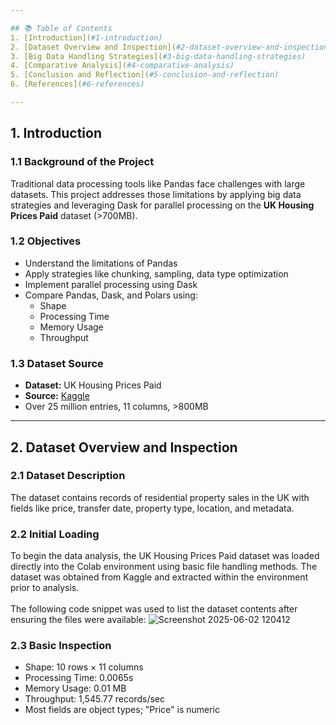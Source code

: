 ```yaml
---

## 📚 Table of Contents
1. [Introduction](#1-introduction)
2. [Dataset Overview and Inspection](#2-dataset-overview-and-inspection)
3. [Big Data Handling Strategies](#3-big-data-handling-strategies)
4. [Comparative Analysis](#4-comparative-analysis)
5. [Conclusion and Reflection](#5-conclusion-and-reflection)
6. [References](#6-references)

---
```


## 1. Introduction

### 1.1 Background of the Project
Traditional data processing tools like Pandas face challenges with large datasets. This project addresses those limitations by applying big data strategies and leveraging Dask for parallel processing on the **UK Housing Prices Paid** dataset (>700MB).

### 1.2 Objectives
- Understand the limitations of Pandas
- Apply strategies like chunking, sampling, data type optimization
- Implement parallel processing using Dask
- Compare Pandas, Dask, and Polars using:
  - Shape
  - Processing Time
  - Memory Usage
  - Throughput

### 1.3 Dataset Source
- **Dataset:** UK Housing Prices Paid  
- **Source:** [Kaggle](https://www.kaggle.com/datasets/hm-land-registry/uk-housing-prices-paid)  
- Over 25 million entries, 11 columns, >800MB

---

## 2. Dataset Overview and Inspection

### 2.1 Dataset Description
The dataset contains records of residential property sales in the UK with fields like price, transfer date, property type, location, and metadata.

### 2.2 Initial Loading
To begin the data analysis, the UK Housing Prices Paid dataset was loaded directly into the Colab environment using basic file handling methods. The dataset was obtained from Kaggle and extracted within the environment prior to analysis.
<br><br>
The following code snippet was used to list the dataset contents after ensuring the files were available:
![Screenshot 2025-06-02 120412](https://github.com/user-attachments/assets/ac89a356-673d-4e91-b0b2-5b41a2c7014c)

### 2.3 Basic Inspection
- Shape: 10 rows × 11 columns  
- Processing Time: 0.0065s  
- Memory Usage: 0.01 MB  
- Throughput: 1,545.77 records/sec  
- Most fields are object types; "Price" is numeric
